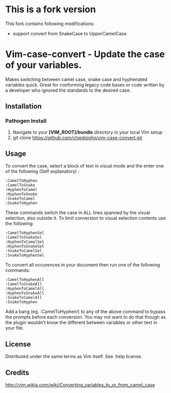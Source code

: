 # This is a fork version
This fork contains following modifications:
- support convert from SnakeCase to UpperCamelCase

**Vim-case-convert**  -  Update the case of your variables.
==================================
Makes switching between camel case, snake case and hyphenated variables quick. Great for conforming legacy code bases or code written by a developer who ignored the standards to the desired case.

Installation
------------------------
### Pathogen Install
1. Navigate to your **[VIM_ROOT]/bundle** directory in your local Vim setup
2. git clone https://github.com/chiedojohn/vim-case-convert.git


Usage
-------------------------
To convert the case, select a block of text in visual mode and the enter one of the following (Self explanatory) :

```
:CamelToHyphen
:CamelToSnake
:HyphenToCamel
:HyphenToSnake
:SnakeToCamel
:SnakeToHyphen
```

These commands switch the case in ALL lines spanned by the visual selection, also outside it. To limit conversion to visual selection contents use the following:

```
:CamelToHyphenSel
:CamelToSnakeSel
:HyphenToCamelSel
:HyphenToSnakeSel
:SnakeToCamelSel
:SnakeToHyphenSel
```

To convert all occurences in your document then run one of the following commands:

```
:CamelToHyphenAll
:CamelToSnakeAll
:HyphenToCamelAll
:HyphenToSnakeAll
:SnakeToCamelAll
:SnakeToHyphen
```

Add a bang (eg. :CamelToHyphen!) to any of the above command to bypass the prompts before each conversion.
You may not want to do that though as the plugin wouldn't know the different between variables or other text in your file.


License
------------------------------------------------------
Distributed under the same terms as Vim itself. See :help license.

Credits
-----------------------------------------------------
http://vim.wikia.com/wiki/Converting_variables_to_or_from_camel_case
